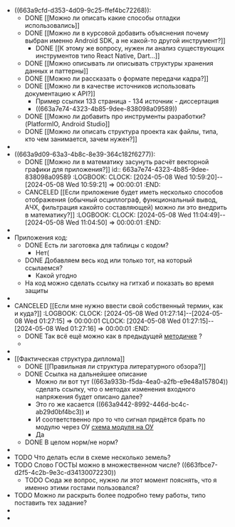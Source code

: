 - ((663a9cfd-d353-4d09-9c25-ffef4bc72268)):
	- DONE [[Можно ли описать какие способы отладки использовались]]
	- DONE [[Можно ли в курсовой добавить объяснения почему выбран именно Android SDK, а не какой-то другой инструмент?]]
		- DONE [[К этому же вопросу, нужен ли анализ существующих инструментов типо React Native, Dart...]]
	- DONE [[Можно описывать ли описывать структуры хранения данных и паттерны]]
	- DONE [[Можно ли рассказать о формате передачи кадра?]]
	- DONE [[Можно ли в качестве источников использовать документацию к API?]]
		- Пример ссылки 133 страница - 134 источник - диссертация
		- ((663a7e74-4323-4b85-9dee-838098a09589))
	- DONE [[Можно ли добавить про инструменты разработки? (PlatformIO, Android Studio]]
	- DONE [[Можно ли описать структура проекта как файлы, типа, кто чем занимается, зачем нужен?]]
-
- ((663a9d09-63a3-4b8c-8e39-364c182f6277)):
	- DONE [[Можно ли в математику засунуть расчёт векторной графики для приложения?]]
	  id:: 663a7e74-4323-4b85-9dee-838098a09589
	  :LOGBOOK:
	  CLOCK: [2024-05-08 Wed 10:59:20]--[2024-05-08 Wed 10:59:21] =>  00:00:01
	  :END:
	- CANCELED [[Если приложение будет иметь несколько способов отображения (обычный осциллограф, функциональный вывод, АЧХ, фильтрация какойто составляющей) можно ли это внедрить в математику?]]
	  :LOGBOOK:
	  CLOCK: [2024-05-08 Wed 11:04:49]--[2024-05-08 Wed 11:04:50] =>  00:00:01
	  :END:
-
- Приложения код:
	- DONE Есть ли заготовка для таблицы с кодом?
		- Нет(
	- DONE Добавляем весь код или только тот, на который ссылаемся?
		- Какой угодно
	- На код можно сделать ссылку на гитхаб и показать во время защиты
-
- CANCELED [[Если мне нужно ввести свой собственный термин, как и куда?]]
  :LOGBOOK:
  CLOCK: [2024-05-08 Wed 01:27:14]--[2024-05-08 Wed 01:27:15] =>  00:00:01
  CLOCK: [2024-05-08 Wed 01:27:15]--[2024-05-08 Wed 01:27:16] =>  00:00:01
  :END:
	- DONE Так всё ещё можно как в предыдущей [методичке]([[Методичка]]) ?
	-
-
- [[Фактическая структура диплома]]
	- DONE [[Правильная ли структура литературного обзора?]]
	- DONE Ссылка на дальнейшее описание
		- Можно ли вот тут ((663a933b-f5da-4ea0-a2fb-e9e48a157804)) сделать ссылку, что о методах изменения входного напряжения будет описано далее?
		- Это го же касается ((663a9442-8992-446d-bc4c-ab29d0bf4bc3)) и
		- И соответственно про то что сигнал придётся брать по модулю через ОУ [схема модуля на ОУ](https://habr.com/ru/companies/ruvds/articles/652325/#:~:text=%D0%9D%D0%B0%D1%85%D0%BE%D0%B6%D0%B4%D0%B5%D0%BD%D0%B8%D0%B5%20%D0%B0%D0%B1%D1%81%D0%BE%D0%BB%D1%8E%D1%82%D0%BD%D0%BE%D0%B3%D0%BE%20%D0%B7%D0%BD%D0%B0%D1%87%D0%B5%D0%BD%D0%B8%D1%8F%20%D0%BD%D0%B0%D0%BF%D1%80%D1%8F%D0%B6%D0%B5%D0%BD%D0%B8%D1%8F%20%D1%81%D0%B8%D0%B3%D0%BD%D0%B0%D0%BB%D0%B0)
		- Да
	- DONE В целом норм/не норм?
-
- TODO Что делать если в схеме несколько земель?
- TODO Слово ГОСТЫ можно в множественном числе? ((663fbce7-d2f5-4c2b-9e3c-d34130072230))
	- TODO Сюда же вопрос, нужно ли этот момент пояснять, что я именно этими гостами пользовался?
- TODO Можно ли раскрыть более подробно тему работы, типо поставить тех задание?
-
-